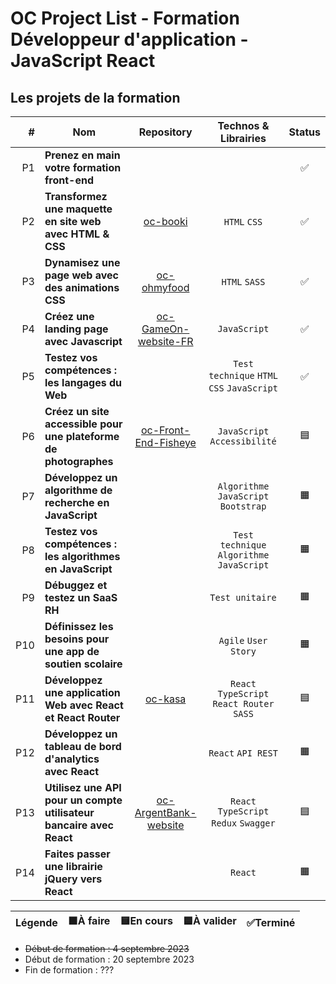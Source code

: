 # OC Project List - Formation Développeur d'application - JavaScript React

## Les projets de la formation

| # | Nom | Repository | Technos & Librairies | Status |
|-:|-|:-:|:-:|:-:|
| P1 | **Prenez en main votre formation front-end** |  |  | ✅ |
| P2 | **Transformez une maquette en site web avec HTML & CSS** | [oc-booki](https://github.com/boysers/oc-booki) | `HTML` `CSS` | ✅ |
| P3 | **Dynamisez une page web avec des animations CSS** | [oc-ohmyfood](https://github.com/boysers/oc-ohmyfood) | `HTML` `SASS` | ✅ |
| P4 | **Créez une landing page avec Javascript** | [oc-GameOn-website-FR](https://github.com/boysers/oc-GameOn-website-FR) | `JavaScript` | ✅ |
| P5 | **Testez vos compétences : les langages du Web** |  | `Test technique` `HTML` `CSS` `JavaScript` | ✅ |
| P6 | **Créez un site accessible pour une plateforme de photographes** | [oc-Front-End-Fisheye](https://github.com/boysers/oc-Front-End-Fisheye) | `JavaScript` `Accessibilité` | 🟦 |
| P7 | **Développez un algorithme de recherche en JavaScript** |  | `Algorithme` `JavaScript` `Bootstrap` | 🟧 |
| P8 | **Testez vos compétences : les algorithmes en JavaScript** | | `Test technique` `Algorithme` `JavaScript` | 🟧 |
| P9 | **Débuggez et testez un SaaS RH** |  | `Test unitaire` | 🟧 |
| P10 | **Définissez les besoins pour une app de soutien scolaire** |  | `Agile` `User Story` | 🟧 |
| P11 | **Développez une application Web avec React et React Router** | [oc-kasa](https://github.com/boysers/oc-kasa) | `React` `TypeScript` `React Router` `SASS` | 🟦 |
| P12 | **Développez un tableau de bord d'analytics avec React** |  | `React` `API REST` | 🟧 |
| P13 | **Utilisez une API pour un compte utilisateur bancaire avec React** | [oc-ArgentBank-website](https://github.com/boysers/oc-ArgentBank-website) | `React` `TypeScript` `Redux` `Swagger` | 🟦 |
| P14 | **Faites passer une librairie jQuery vers React** |  | `React` | 🟧 |

Légende | 🟧À faire | 🟨En cours | 🟦À valider | ✅Terminé |
| :---: | :---: | :---: | :---: | :---: |


- ~~Début de formation : 4 septembre 2023~~
- Début de formation : 20 septembre 2023
- Fin de formation : ???
